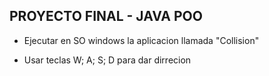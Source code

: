 PROYECTO FINAL - JAVA POO
--------------------------------------------------------


* Ejecutar en SO windows la aplicacion llamada "Collision"

* Usar teclas W; A; S; D para dar dirrecion



